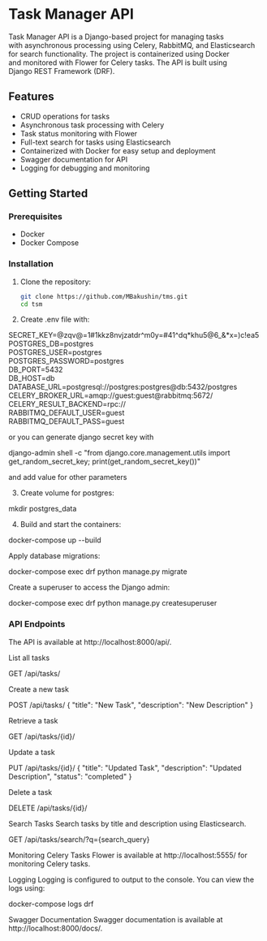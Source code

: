 # Task Manager API

Task Manager API is a Django-based project for managing tasks  
with asynchronous processing using Celery, RabbitMQ, and Elasticsearch  
for search functionality. The project is containerized using Docker  
and monitored with Flower for Celery tasks. The API is built using  
Django REST Framework (DRF).

## Features

- CRUD operations for tasks
- Asynchronous task processing with Celery
- Task status monitoring with Flower
- Full-text search for tasks using Elasticsearch
- Containerized with Docker for easy setup and deployment
- Swagger documentation for API
- Logging for debugging and monitoring

## Getting Started

### Prerequisites

- Docker
- Docker Compose

### Installation

1. Clone the repository:

   ```bash
   git clone https://github.com/MBakushin/tms.git
   cd tsm
   
2. Create .env file with:

SECRET_KEY=@zqv@=1#1kkz8nvjzatdr^m0y=#41^dq*khu5@6_&*x=)c!ea5  
POSTGRES_DB=postgres  
POSTGRES_USER=postgres  
POSTGRES_PASSWORD=postgres  
DB_PORT=5432  
DB_HOST=db  
DATABASE_URL=postgresql://postgres:postgres@db:5432/postgres  
CELERY_BROKER_URL=amqp://guest:guest@rabbitmq:5672/  
CELERY_RESULT_BACKEND=rpc://  
RABBITMQ_DEFAULT_USER=guest  
RABBITMQ_DEFAULT_PASS=guest 

  or you can generate django secret key with 

django-admin shell -c "from django.core.management.utils import get_random_secret_key; print(get_random_secret_key())"

  and add value for other parameters

3. Create volume for postgres:

mkdir postgres_data

4. Build and start the containers:

docker-compose up --build

Apply database migrations:

docker-compose exec drf python manage.py migrate

Create a superuser to access the Django admin:

docker-compose exec drf python manage.py createsuperuser

### API Endpoints
The API is available at http://localhost:8000/api/.

List all tasks

GET /api/tasks/

Create a new task

POST /api/tasks/
{
    "title": "New Task",
    "description": "New Description"
}

Retrieve a task

GET /api/tasks/{id}/

Update a task

PUT /api/tasks/{id}/
{
    "title": "Updated Task",
    "description": "Updated Description",
    "status": "completed"
}

Delete a task

DELETE /api/tasks/{id}/

Search Tasks
Search tasks by title and description using Elasticsearch.

GET /api/tasks/search/?q={search_query}

Monitoring Celery Tasks
Flower is available at http://localhost:5555/ for monitoring Celery tasks.

Logging
Logging is configured to output to the console. You can view the logs using:

docker-compose logs drf

Swagger Documentation
Swagger documentation is available at http://localhost:8000/docs/.
